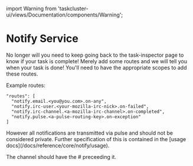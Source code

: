 import Warning from 'taskcluster-ui/views/Documentation/components/Warning';

# Notify Service

No longer will you need to keep going back to the task-inspector page to know if your task is complete!
Merely add some routes and we will tell you when your task is done!
<Warning>You'll need to have the appropriate scopes to add these routes.</Warning>

Example routes:

```
"routes": [
  "notify.email.<you@you.com>.on-any",
  "notify.irc-user.<your-mozilla-irc-nick>.on-failed",
  "notify.irc-channel.<a-mozilla-irc-channel>.on-completed",
  "notify.pulse.<a-pulse-routing-key>.on-exception"
]
```

<Warning>
  However all notifications are transmitted via pulse and should not be considered private.
  Further specification of this is contained in the [usage docs](/docs/reference/core/notify/usage).
</Warning>

<Warning>The channel should have the # preceeding it.</Warning>